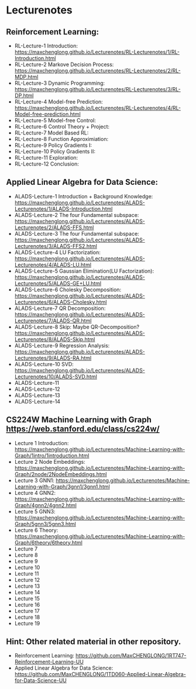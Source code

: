 # Lecturenotes
## Reinforcement Learning:
- RL-Lecture-1 Introduction: https://maxchenglong.github.io/Lecturenotes/RL-Lecturenotes/1/RL-Introduction.html
- RL-Lecture-2 Markove Decision Process: https://maxchenglong.github.io/Lecturenotes/RL-Lecturenotes/2/RL-MDP.html
- RL-Lecture-3 Dynamic Programming: https://maxchenglong.github.io/Lecturenotes/RL-Lecturenotes/3/RL-DP.html
- RL-Lecture-4 Model-free Prediction: https://maxchenglong.github.io/Lecturenotes/RL-Lecturenotes/4/RL-Model-free-prediction.html
- RL-Lecture-5 Model-free Control:
- RL-Lecture-6 Control Theory + Project:
- RL-Lecture-7 Model Based RL: 
- RL-Lecture-8 Function Approximiation: 
- RL-Lecture-9 Policy Gradients I: 
- RL-Lecture-10 Policy Gradients II:
- RL-Lecture-11 Exploration: 
- RL-Lecture-12 Conclusion:
## Applied Linear Algebra for Data Science:
- ALADS-Lecture-1 Introduction + Background Knowledge: https://maxchenglong.github.io/Lecturenotes/ALADS-Lecturenotes/1/ALADS-Introduction.html
- ALADS-Lecture-2 The four Fundamental subspace: https://maxchenglong.github.io/Lecturenotes/ALADS-Lecturenotes/2/ALADS-FFS.html
- ALADS-Lecture-3 The four Fundamental subspace: https://maxchenglong.github.io/Lecturenotes/ALADS-Lecturenotes/3/ALADS-FFS2.html
- ALADS-Lecture-4 LU Factorization: https://maxchenglong.github.io/Lecturenotes/ALADS-Lecturenotes/4/ALADS-LU.html
- ALADS-Lecture-5 Gaussian Elimination(LU Factorization): https://maxchenglong.github.io/Lecturenotes/ALADS-Lecturenotes/5/ALADS-GE+LU.html
- ALADS-Lecture-6 Cholesky Decomposition: https://maxchenglong.github.io/Lecturenotes/ALADS-Lecturenotes/6/ALADS-Cholesky.html
- ALADS-Lecture-7 QR Decomposition: https://maxchenglong.github.io/Lecturenotes/ALADS-Lecturenotes/7/ALADS-QR.html
- ALADS-Lecture-8 Skip: Maybe QR-Decomposition? https://maxchenglong.github.io/Lecturenotes/ALADS-Lecturenotes/8/ALADS-Skip.html
- ALADS-Lecture-9 Regression Analysis: https://maxchenglong.github.io/Lecturenotes/ALADS-Lecturenotes/9/ALADS-RA.html
- ALADS-Lecture-10 SVD: https://maxchenglong.github.io/Lecturenotes/ALADS-Lecturenotes/10/ALADS-SVD.html
- ALADS-Lecture-11
- ALADS-Lecture-12
- ALADS-Lecture-13
- ALADS-Lecture-14
## CS224W Machine Learning with Graph https://web.stanford.edu/class/cs224w/
- Lecture 1 Introduction: https://maxchenglong.github.io/Lecturenotes/Machine-Learning-with-Graph/1intro/1introduction.html
- Lecture 2 Node Embeddings: https://maxchenglong.github.io/Lecturenotes/Machine-Learning-with-Graph/2node/2NodeEmbeddings.html
- Lecture 3 GNN1: https://maxchenglong.github.io/Lecturenotes/Machine-Learning-with-Graph/3gnn1/3gnn1.html
- Lecture 4 GNN2: https://maxchenglong.github.io/Lecturenotes/Machine-Learning-with-Graph/4gnn2/4gnn2.html
- Lecture 5 GNN3: https://maxchenglong.github.io/Lecturenotes/Machine-Learning-with-Graph/5gnn3/5gnn3.html
- Lecture 6 Theory: https://maxchenglong.github.io/Lecturenotes/Machine-Learning-with-Graph/6theory/6theory.html
- Lecture 7
- Lecture 8
- Lecture 9
- Lecture 10
- Lecture 11
- Lecture 12
- Lecture 13
- Lecture 14
- Lecture 15
- Lecture 16
- Lecture 17
- Lecture 18
- Lecture 19

## Hint: Other related material in other repository.
- Reinforcement Learning: https://github.com/MaxCHENGLONG/1RT747-Reinforcement-Learning-UU
- Applied Linear Algebra for Data Science: https://github.com/MaxCHENGLONG/1TD060-Applied-Linear-Algebra-for-Data-Science-UU 
